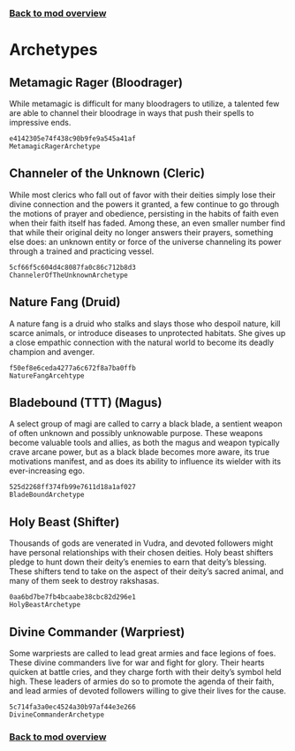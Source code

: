 ### [Back to mod overview](./README.md)

# Archetypes

## Metamagic Rager (Bloodrager)

While metamagic is difficult for many bloodragers to utilize, a talented few are able to channel their bloodrage in ways that push their spells to impressive ends.

`e4142305e74f438c90b9fe9a545a41af`  
`MetamagicRagerArchetype`  

## Channeler of the Unknown (Cleric)

While most clerics who fall out of favor with their deities simply lose their divine connection and the powers it granted, a few continue to go through the motions of prayer and obedience, persisting in the habits of faith even when their faith itself has faded. Among these, an even smaller number find that while their original deity no longer answers their prayers, something else does: an unknown entity or force of the universe channeling its power through a trained and practicing vessel.

`5cf66f5c604d4c8087fa0c86c712b8d3`  
`ChannelerOfTheUnknownArchetype`  

## Nature Fang (Druid)

A nature fang is a druid who stalks and slays those who despoil nature, kill scarce animals, or introduce diseases to unprotected habitats. She gives up a close empathic connection with the natural world to become its deadly champion and avenger.

`f50ef8e6ceda4277a6c672f8a7ba0ffb`  
`NatureFangArcehtype`  

## Bladebound (TTT) (Magus)

A select group of magi are called to carry a black blade, a sentient weapon of often unknown and possibly unknowable purpose. These weapons become valuable tools and allies, as both the magus and weapon typically crave arcane power, but as a black blade becomes more aware, its true motivations manifest, and as does its ability to influence its wielder with its ever-increasing ego.

`525d2268ff374fb99e7611d18a1af027`  
`BladeBoundArchetype`  

## Holy Beast (Shifter)

Thousands of gods are venerated in Vudra, and devoted followers might have personal relationships with their chosen deities. Holy beast shifters pledge to hunt down their deity’s enemies to earn that deity’s blessing. These shifters tend to take on the aspect of their deity’s sacred animal, and many of them seek to destroy rakshasas.

`0aa6bd7be7fb4bcaabe38cbc82d296e1`  
`HolyBeastArchetype`  

## Divine Commander (Warpriest)

Some warpriests are called to lead great armies and face legions of foes. These divine commanders live for war and fight for glory. Their hearts quicken at battle cries, and they charge forth with their deity’s symbol held high. These leaders of armies do so to promote the agenda of their faith, and lead armies of devoted followers willing to give their lives for the cause.

`5c714fa3a0ec4524a30b97af44e3e266`  
`DivineCommanderArchetype`  


### [Back to mod overview](./README.md)
